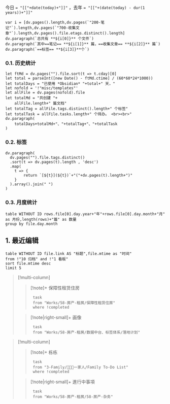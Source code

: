 
今日 `= "[["+date(today)+"]]"` ，去年 `= "[["+(date(today) - dur(1 years))+"]]"`

```dataviewjs
var i = [dv.pages().length,dv.pages(`"200-笔记"`).length,dv.pages(`"700-收集文章"`).length,dv.pages().file.etags.distinct().length]
dv.paragraph(`总共有 **${i[0]}** 个文件`)
dv.paragraph(`其中==笔记== **${i[1]}** 篇，==收集文章== **${i[2]}** 篇`)
dv.paragraph(`==标签== **${i[3]}**个`) 
```

### 0.1. 历史统计
```dataviewjs
let ftMd = dv.pages("").file.sort(t => t.cday)[0]
let total = parseInt([new Date() - ftMd.ctime] / (60*60*24*1000))
let totalDays = "已使用 *Obsidian* "+total+" 天，"
let nofold = '!"misc/templates"'
let allFile = dv.pages(nofold).file
let totalMd = "共创建 "+
	allFile.length+" 篇文档"
let totalTag = allFile.tags.distinct().length+" 个标签"
let totalTask = allFile.tasks.length+" 个待办。 <br><br>"
dv.paragraph(
	totalDays+totalMd+"、"+totalTag+"、"+totalTask
)
```
### 0.2. 标签
```dataviewjs
dv.paragraph(
  dv.pages("").file.tags.distinct()
  .sort(t => dv.pages(t).length , 'desc')
  .map(
  	t => {
		return `[${t}](${t})`+"("+dv.pages(t).length+")"
	}
  ).array().join(" ")
)
```

### 0.3. 月度统计

```dataview
table WITHOUT ID rows.file[0].day.year+"年"+rows.file[0].day.month+"月" as 月份,length(rows)+"篇" as 数量
group by file.day.month
````




## 1. 最近编辑
```dataview
table WITHOUT ID file.link AS "标题",file.mtime as "时间"
from !"10 归档" and !"1 看板"
sort file.mtime desc
limit 5
```


> [!multi-column]
>
>> [!note]+ 保障性租赁住房
>>```dataview 
>>	task
>>	from "Works/58-房产-租房/保障性租赁住房"
>>	where !completed
>>```
>
>> [!note|right-small]+ 画像
>>```dataview 
>>	task
>>	from "Works/58-房产-租房/数据中台、标签体系/落地计划"


> [!multi-column]
>
>
>> [!note]+ 栋栋
>>```dataview 
>>	task
>>	from "3-Family/👨‍👩‍👧一家人/Family To-Do List"
>>	where !completed
>>```
>
>> [!note|right-small]+ 進行中事項
>>
>>```dataview 
>>	task
>>	from "Works/58-房产-租房/58-房产-杂务"
>>```


